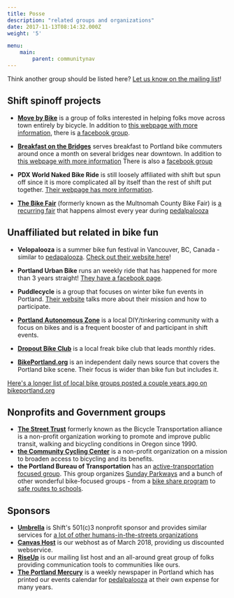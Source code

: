 ```yaml
---
title: Posse
description: "related groups and organizations"
date: 2017-11-13T08:14:32.000Z
weight: '5'

menu:
    main:
        parent: communitynav
---
```

Think another group should be listed here?  [Let us know on the mailing list](mailto:shift@lists.riseup.net)!


## Shift spinoff projects

- **[Move by Bike](/pages/mxb)** is a group of folks interested in helping folks move across town entirely by bicycle. In addition to [this webpage with more information](/pages/mxb), there is [a facebook group](https://www.facebook.com/groups/movebybike/).
- **[Breakfast on the Bridges](/pages/bonb)** serves breakfast to Portland bike commuters around once a month on several bridges near downtown. In addition to [this webpage with more information](/pages/bonb) There is also a [facebook group](https://www.facebook.com/bonbpdx/)
- **PDX World Naked Bike Ride** is still loosely affiliated with shift but spun off since it is more complicated all by itself than the rest of shift put together.  [Their webpage has more information](http://pdxwnbr.org).

- **[The Bike Fair](/pages/mcbf)** (formerly known as the Multnomah County Bike Fair) is [a recurring fair](/pages/mcbf) that happens almost every year during [pedalpalooza](/pages/pedalpalooza)

## Unaffiliated but related in bike fun

- **Velopalooza** is a summer bike fun festival in Vancouver, BC, Canada - similar to [pedapalooza](/pages/pedalpalooza).  [Check out their website here](http://velopalooza.ca/about-velopalooza/)!

- **Portland Urban Bike** runs an weekly ride that has happened for more than 3 years straight!  [They have a facebook page](https://www.facebook.com/PortlandUrbanBike/).

- **Puddlecycle** is a group that focuses on winter bike fun events in Portland.  [Their website](https://puddlecycle.com/) talks more about their mission and how to participate.

- **[Portland Autonomous Zone](https://pazpdx.wordpress.com/about/)** is a local DIY/tinkering community with a focus on bikes and is a frequent booster of and participant in shift events.

- **[Dropout Bike Club](https://www.dropoutbikeclub.com/)** is a local freak bike club that leads monthly rides.

- **[BikePortland.org](https://bikeportland.org/)** is an independent daily news source that covers the Portland bike scene.  Their focus is wider than bike fun but includes it.

[Here's a longer list of local bike groups posted a couple years ago on bikeportland.org](https://bikeportland.org/2016/02/03/find-your-tribe-listing-portlands-many-facebook-bike-groups-174007)


## Nonprofits and Government groups

- **[The Street Trust](https://www.thestreettrust.org)** formerly known as the Bicycle Transportation alliance is a non-profit organization working to promote and improve public transit, walking and bicycling conditions in Oregon since 1990.
- **[the Community Cycling Center](http://www.communitycyclingcenter.org/about/)** is a non-profit organization on a mission to broaden access to bicycling and its benefits.
- **the Portland Bureau of Transportation** has an [active-transportation focused group](https://www.portlandoregon.gov/transportation/59969).  This group organizes [Sunday Parkways](https://www.portlandoregon.gov/transportation/46103) and a bunch of other wonderful bike-focused groups - from a [bike share program](https://www.portlandoregon.gov/transportation/57983) to [safe routes to schools](https://www.portlandoregon.gov/transportation/68009).


## Sponsors

- **[Umbrella](https://www.umbrellapdx.org)** is Shift's 501(c)3 nonprofit sponsor and provides similar services for [a lot of other humans-in-the-streets organizations](https://www.umbrellapdx.org/projects)   
- **[Canvas Host](https://www.canvashost.com/)** is our webhost as of March 2018, providing us discounted webservice.
- **[RiseUp](https://riseup.net/)** is our mailing list host and an all-around great group of folks providing communication tools to communities like ours.
- **[The Portland Mercury](https://www.portlandmercury.com/)** is a weekly newspaper in Portland which has printed our events calendar for [pedalpalooza](/pedalpalooza) at their own expense for many years.
